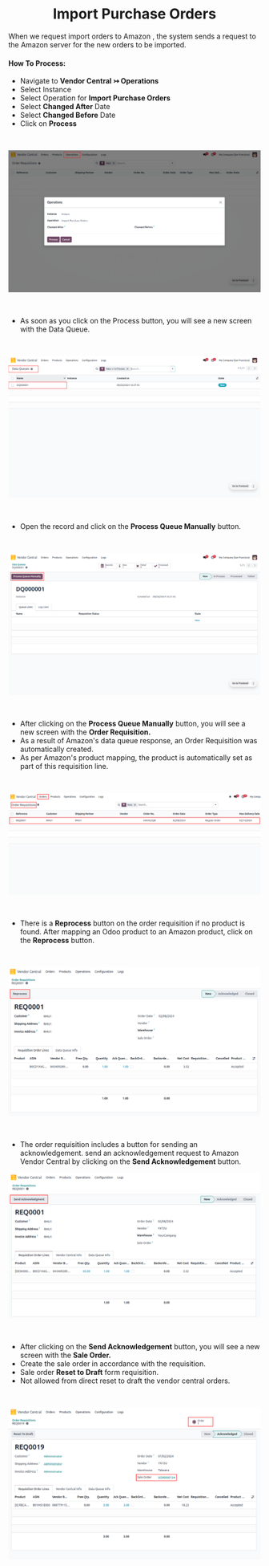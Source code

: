 # <h1 align="center"> Import Purchase Orders </h2>

When we request import orders to Amazon , the system sends a request to the Amazon server for the new orders to be imported.

#### How To Process:

* Navigate to **Vendor Central ↣ Operations**
* Select Instance
* Select Operation for **Import Purchase Orders**
* Select **Changed After** Date
* Select **Changed Before** Date
* Click on **Process**

<br/>

<div align="center">

![import-or-map-product](images/VC-9.png)
</div>

<br/>

* As soon as you click on the Process button, you will see a new screen with the Data Queue.

<br/>

<div align="center">

![import-or-map-product](images/VC-10.png)
</div>

<br/>

* Open the record and click on the **Process Queue Manually** button.

<br/>

<div align="center">

![import-or-map-product](images/VC-11.png)
</div>

<br/>

* After clicking on the **Process Queue Manually** button, you will see a new screen with the **Order Requisition.**
* As a result of Amazon's data queue response, an Order Requisition was automatically created.
* As per Amazon's product mapping, the product is automatically set as part of this requisition line.

<br/>

<div align="center">

![import-or-map-product](images/VC-12.png)
</div>

<br/>

* There is a **Reprocess** button on the order requisition if no product is found. After mapping an Odoo product to an Amazon product, click on the **Reprocess** button.

<br/>

<div align="center">

![import-or-map-product](images/VC-13.png)
</div>

<br/>

* The order requisition includes a button for sending an acknowledgement. send an acknowledgement request to Amazon Vendor Central by clicking on the **Send Acknowledgement** button.
<div align="center">

![import-or-map-product](images/VC-14.png)
</div>

<br/>

* After clicking on the **Send Acknowledgement** button, you will see a new screen with the **Sale Order.**
* Create the sale order in accordance with the requisition.
* Sale order **Reset to Draft** form requisition. 
* Not allowed from direct reset to draft the vendor central orders.

<br/>

<div align="center">

![import-or-map-product](images/VC-15.png)
</div>
